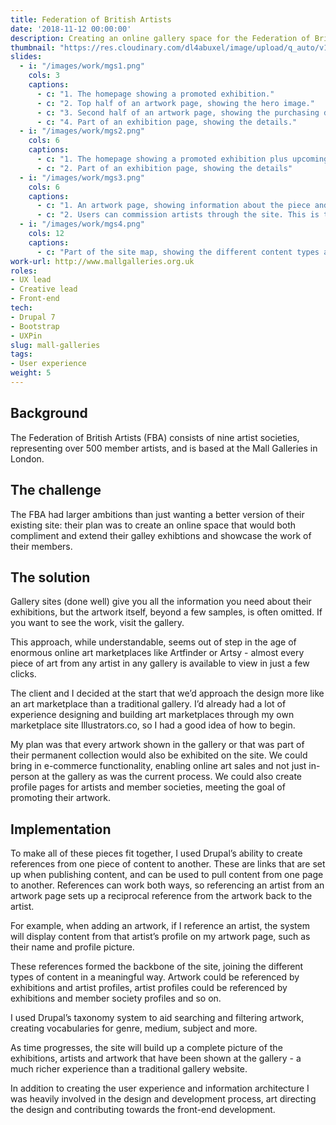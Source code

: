 ```yaml
---
title: Federation of British Artists
date: '2018-11-12 00:00:00'
description: Creating an online gallery space for the Federation of British Artists.
thumbnail: "https://res.cloudinary.com/dl4abuxel/image/upload/q_auto/v1537975996/mall-galleries.jpg"
slides:
  - i: "/images/work/mgs1.png"
    cols: 3
    captions:
      - c: "1. The homepage showing a promoted exhibition."
      - c: "2. Top half of an artwork page, showing the hero image."
      - c: "3. Second half of an artwork page, showing the purchasing details."
      - c: "4. Part of an exhibition page, showing the details."
  - i: "/images/work/mgs2.png"
    cols: 6
    captions:
      - c: "1. The homepage showing a promoted exhibition plus upcoming events."
      - c: "2. Part of an exhibition page, showing the details"
  - i: "/images/work/mgs3.png"
    cols: 6
    captions:
      - c: "1. An artwork page, showing information about the piece and artist and purchasing details."
      - c: "2. Users can commission artists through the site. This is the jumping-off point for the process."
  - i: "/images/work/mgs4.png"
    cols: 12
    captions:
      - c: "Part of the site map, showing the different content types and how they fit together."
work-url: http://www.mallgalleries.org.uk
roles:
- UX lead
- Creative lead
- Front-end
tech:
- Drupal 7
- Bootstrap
- UXPin
slug: mall-galleries
tags:
- User experience 
weight: 5
---
```


## Background
The Federation of British Artists (FBA) consists of nine artist societies, representing over 500  member artists, and is based at the Mall Galleries in London.

## The challenge

The FBA had larger ambitions than just wanting a better version of their existing site: their plan was to create an online space that would both compliment and extend their galley exhibtions and showcase the work of their members.

## The solution

Gallery sites (done well) give you all the information you need about their exhibitions, but the artwork itself, beyond a few samples, is often omitted. If you want to see the work, visit the gallery.

This approach, while understandable, seems out of step in the age of enormous online art marketplaces like Artfinder or Artsy - almost every piece of art from any artist in any gallery is available to view in just a few clicks. 

The client and I decided at the start that we’d approach the design more like an art marketplace than a traditional gallery. I’d already had a lot of experience designing and building art marketplaces through my own marketplace site Illustrators.co, so I had a good idea of how to begin.  

My plan was that every artwork shown in the gallery or that was part of their permanent collection would also be exhibited on the site. We could bring in e-commerce functionality, enabling online art sales and not just in-person at the gallery as was the current process. We could also create profile pages for artists and member societies, meeting the goal of promoting their artwork. 

## Implementation 

To make all of these pieces fit together, I used Drupal’s ability to create references from one piece of content to another. These are links that are set up when publishing content, and can be used to pull content from one page to another. References can work both ways, so referencing an artist from an artwork page  sets up a reciprocal reference from the artwork back to the artist. 

For example, when adding an artwork, if I reference an artist, the system will display content from that artist’s profile on my artwork page, such as their name and profile picture. 

These references formed the backbone of the site, joining the different types of content in a meaningful way. Artwork could be referenced by exhibitions and artist profiles, artist profiles could be referenced by exhibitions and member society profiles and so on. 

I used Drupal’s taxonomy system to aid searching and filtering artwork, creating vocabularies for genre, medium, subject and more. 

As time progresses, the site will build up a complete picture of the exhibitions, artists and artwork that have been shown at the gallery - a much richer experience than a traditional gallery website. 

In addition to creating the user experience and information architecture I was heavily involved in the design and development process, art directing the design and contributing towards the front-end development. 